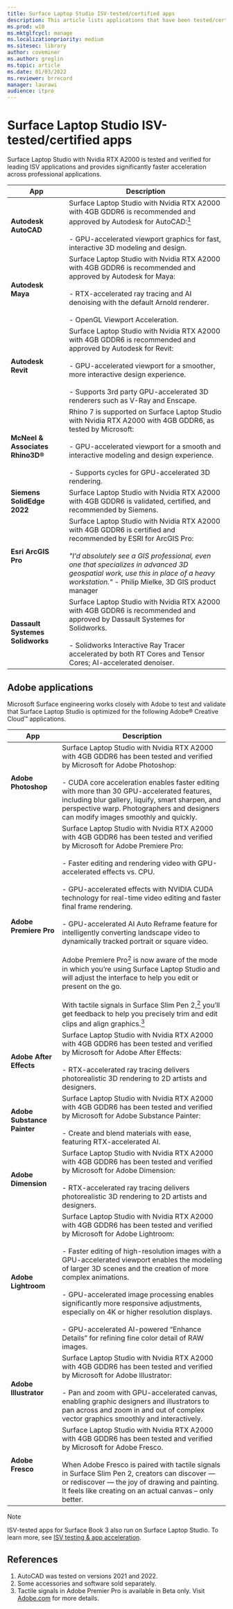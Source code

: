 ```yaml
---
title: Surface Laptop Studio ISV-tested/certified apps
description: This article lists applications that have been tested/certified by ISVs for Surface Laptop Studio. 
ms.prod: w10
ms.mktglfcycl: manage
ms.localizationpriority: medium
ms.sitesec: library
author: coveminer
ms.author: greglin
ms.topic: article
ms.date: 01/03/2022
ms.reviewer: brrecord
manager: laurawi
audience: itpro
---
```



# Surface Laptop Studio ISV-tested/certified apps

Surface Laptop Studio with Nvidia RTX A2000 is tested and verified for leading ISV applications and provides significantly faster acceleration across professional applications.

| App                                     | Description                                                                                                                                                                                                                                                       |
| --------------------------------------- | ----------------------------------------------------------------------------------------------------------------------------------------------------------------------------------------------------------------------------------------------------------------- |
| **Autodesk AutoCAD**                    | Surface Laptop Studio with Nvidia RTX A2000 with 4GB GDDR6 is recommended and approved by Autodesk for AutoCAD:[<sup>1</sup>](#references)<br><br>- GPU-accelerated viewport graphics for fast, interactive 3D modeling and design.                                         |
| **Autodesk Maya**                       | Surface Laptop Studio with Nvidia RTX A2000 with 4GB GDDR6 is recommended and approved by Autodesk for Maya: <br><br>- RTX-accelerated ray tracing and AI denoising with the default Arnold renderer.<br><br>- OpenGL Viewport Acceleration.                      |
| **Autodesk Revit**                       | Surface Laptop Studio with Nvidia RTX A2000 with 4GB GDDR6 is recommended and approved by Autodesk for Revit: <br><br>- GPU-accelerated viewport for a smoother, more interactive design experience.<br><br>- Supports 3rd party GPU-accelerated 3D renderers such as V-Ray and Enscape.                      |
| **McNeel & Associates Rhino3D®** | Rhino 7 is supported on Surface Laptop Studio with Nvidia RTX A2000 with 4GB GDDR6, as tested by Microsoft:<br><br>- GPU-accelerated viewport for a smooth and interactive modeling and design experience.<br><br>- Supports cycles for GPU-accelerated 3D rendering. |
| **Siemens SolidEdge 2022**              | Surface Laptop Studio with Nvidia RTX A2000 with 4GB GDDR6 is validated, certified, and recommended by Siemens.                                                                                                                                                   |
| **Esri ArcGIS Pro**                     | Surface Laptop Studio with Nvidia RTX A2000 with 4GB GDDR6 is certified and recommended by ESRI for ArcGIS Pro:<br><br> *"I'd absolutely see a GIS professional, even one that specializes in advanced 3D geospatial work, use this in place of a heavy workstation."* - Philip Mielke, 3D GIS product manager                                                                                                                                                     |
| **Dassault Systemes Solidworks**                 | Surface Laptop Studio with Nvidia RTX A2000 with 4GB GDDR6 is recommended and approved by Dassault Systemes for Solidworks. <br><br> - Solidworks Interactive Ray Tracer accelerated by both RT Cores and Tensor Cores; AI-accelerated denoiser.                                                                                                            |

## Adobe applications

Microsoft Surface engineering works closely with Adobe to test and validate that Surface Laptop Studio is optimized for the following Adobe® Creative Cloud™ applications. 

| App                         | Description                                                                                                                                                                                                                                                                                                                                                                                                                                                                                                                                                                                                                                                                                                                                                                                                    |
| --------------------------- | -------------------------------------------------------------------------------------------------------------------------------------------------------------------------------------------------------------------------------------------------------------------------------------------------------------------------------------------------------------------------------------------------------------------------------------------------------------------------------------------------------------------------------------------------------------------------------------------------------------------------------------------------------------------------------------------------------------------------------------------------------------------------------------------------------------- |
| **Adobe Photoshop**         | Surface Laptop Studio with Nvidia RTX A2000 with 4GB GDDR6 has been tested and verified by Microsoft for Adobe Photoshop:<br><br>- CUDA core acceleration enables faster editing with more than 30 GPU-accelerated features, including blur gallery, liquify, smart sharpen, and perspective warp. Photographers and designers can modify images smoothly and quickly.                                                                                                                                                                                                                                                                                                                                                                                                                             |
| **Adobe Premiere Pro**      | Surface Laptop Studio with Nvidia RTX A2000 with 4GB GDDR6 has been tested and verified by Microsoft for Adobe Premiere Pro:<br> <br>- Faster editing and rendering video with GPU-accelerated effects vs. CPU.<br><br>- GPU-accelerated effects with NVIDIA CUDA technology for real-time video editing and faster final frame rendering.<br><br>- GPU-accelerated AI Auto Reframe feature for intelligently converting landscape video to dynamically tracked portrait or square video.<br> <br>Adobe Premiere Pro[<sup>2</sup>](#references) is now aware of the mode in which you’re using Surface Laptop Studio and will adjust the interface to help you edit or present on the go.<br> <br>With tactile signals in Surface Slim Pen 2,[<sup>2</sup>](#references) you’ll get feedback to help you precisely trim and edit clips and align graphics.[<sup>3</sup>](#references) |
| **Adobe After Effects**     | Surface Laptop Studio with Nvidia RTX A2000 with 4GB GDDR6 has been tested and verified by Microsoft for Adobe After Effects:<br> <br>- RTX-accelerated ray tracing delivers photorealistic 3D rendering to 2D artists and designers.                                                                                                                                                                                                                                                                                                                                                                                                                                                                                                                                                                      |
| **Adobe Substance Painter** | Surface Laptop Studio with Nvidia RTX A2000 with 4GB GDDR6 has been tested and verified by Microsoft for Adobe Substance Painter:<br> <br>- Create and blend materials with ease, featuring RTX-accelerated AI.                                                                                                                                                                                                                                                                                                                                                                                                                                                                                                                                                                                            |
| **Adobe Dimension**         | Surface Laptop Studio with Nvidia RTX A2000 with 4GB GDDR6 has been tested and verified by Microsoft for Adobe Dimension: <br><br>- RTX-accelerated ray tracing delivers photorealistic 3D rendering to 2D artists and designers.                                                                                                                                                                                                                                                                                                                                                                                                                                                                                                                                                                          |
| **Adobe Lightroom**         | Surface Laptop Studio with Nvidia RTX A2000 with 4GB GDDR6 has been tested and verified by Microsoft for Adobe Lightroom:<br> <br>- Faster editing of high-resolution images with a GPU-accelerated viewport enables the modeling of larger 3D scenes and the creation of more complex animations.<br><br>- GPU-accelerated image processing enables significantly more responsive adjustments, especially on 4K or higher resolution displays.<br><br>- GPU-accelerated AI-powered “Enhance Details” for refining fine color detail of RAW images.                                                                                                                                                                                                                                                                |
| **Adobe Illustrator**       | Surface Laptop Studio with Nvidia RTX A2000 with 4GB GDDR6 has been tested and verified by Microsoft for Adobe Illustrator:<br> <br>- Pan and zoom with GPU-accelerated canvas, enabling graphic designers and illustrators to pan across and zoom in and out of complex vector graphics smoothly and interactively.                                                                                                                                                                                                                                                                                                                                                                                                                                                                                       |
| **Adobe Fresco**            | Surface Laptop Studio with Nvidia RTX A2000 with 4GB GDDR6 has been tested and verified by Microsoft for Adobe Fresco.<br> <br>When Adobe Fresco is paired with tactile signals in Surface Slim Pen 2, creators can discover — or rediscover — the joy of drawing and painting. It feels like creating on an actual canvas – only better.                                                                                                                                                                                                                                                                                                                                                                                                                                                                      |

> [!NOTE]
> ISV-tested apps for Surface Book 3 also run on Surface Laptop Studio. To learn more, see [ISV testing & app acceleration](surface-book-quadro.md#isv-testing--app-acceleration).

## References

1. AutoCAD was tested on versions 2021 and 2022. 
2. Some accessories and software sold separately.
3. Tactile signals in Adobe Premier Pro is available in Beta only. Visit [Adobe.com](https://www.adobe.com/products/premiere.html) for more details.
